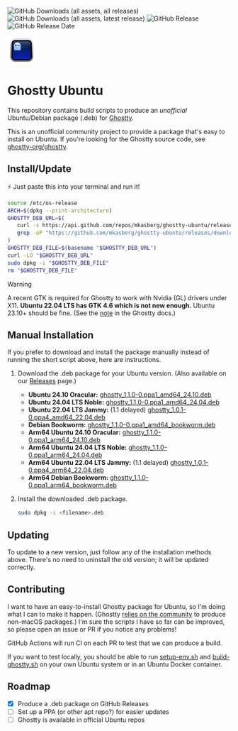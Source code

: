 
![GitHub Downloads (all assets, all releases)](https://img.shields.io/github/downloads/mkasberg/ghostty-ubuntu/total)
![GitHub Downloads (all assets, latest release)](https://img.shields.io/github/downloads/mkasberg/ghostty-ubuntu/latest/total)
![GitHub Release](https://img.shields.io/github/v/release/mkasberg/ghostty-ubuntu)
![GitHub Release Date](https://img.shields.io/github/release-date/mkasberg/ghostty-ubuntu)

![Ghostty Logo](ghostty-logo.png)

# Ghostty Ubuntu

This repository contains build scripts to produce an _unofficial_ Ubuntu/Debian
package (.deb) for [Ghostty](https://ghostty.org).

This is an unofficial community project to provide a package that's easy to
install on Ubuntu. If you're looking for the Ghostty source code, see
[ghostty-org/ghostty](https://github.com/ghostty-org/ghostty).

## Install/Update

:zap: Just paste this into your terminal and run it!

```sh
source /etc/os-release
ARCH=$(dpkg --print-architecture)
GHOSTTY_DEB_URL=$(
   curl -s https://api.github.com/repos/mkasberg/ghostty-ubuntu/releases/latest | \
   grep -oP "https://github.com/mkasberg/ghostty-ubuntu/releases/download/[^\s/]+/ghostty_[^\s/_]+_${ARCH}_${VERSION_ID}.deb"
)
GHOSTTY_DEB_FILE=$(basename "$GHOSTTY_DEB_URL")
curl -LO "$GHOSTTY_DEB_URL"
sudo dpkg -i "$GHOSTTY_DEB_FILE"
rm "$GHOSTTY_DEB_FILE"
```

> [!WARNING]
> A recent GTK is required for Ghostty to work with Nvidia (GL) drivers under
> X11. **Ubuntu 22.04 LTS has GTK 4.6 which is not new enough.** Ubuntu 23.10+ should be fine. (See the
> [note](https://ghostty.org/docs/install/build#debian-and-ubuntu) in the
> Ghostty docs.)

## Manual Installation

If you prefer to download and install the package manually instead of running the short script above, here are instructions.

1. Download the .deb package for your Ubuntu version. (Also available on our [Releases](https://github.com/mkasberg/ghostty-ubuntu/releases) page.)
   - **Ubuntu 24.10 Oracular:** [ghostty_1.1.0-0.ppa1_amd64_24.10.deb](https://github.com/mkasberg/ghostty-ubuntu/releases/download/1.1.0-0-ppa1/ghostty_1.1.0-0.ppa1_amd64_24.10.deb)
   - **Ubuntu 24.04 LTS Noble:** [ghostty_1.1.0-0.ppa1_amd64_24.04.deb](https://github.com/mkasberg/ghostty-ubuntu/releases/download/1.1.0-0-ppa1/ghostty_1.1.0-0.ppa1_amd64_24.04.deb)
   - **Ubuntu 22.04 LTS Jammy:** (1.1 delayed) [ghostty_1.0.1-0.ppa4_amd64_22.04.deb](https://github.com/mkasberg/ghostty-ubuntu/releases/download/1.0.1-0-ppa4/ghostty_1.0.1-0.ppa4_amd64_22.04.deb)
   - **Debian Bookworm:** [ghostty_1.1.0-0.ppa1_amd64_bookworm.deb](https://github.com/mkasberg/ghostty-ubuntu/releases/download/1.1.0-0-ppa1/ghostty_1.1.0-0.ppa1_amd64_bookworm.deb)
   - **Arm64 Ubuntu 24.10 Oracular:** [ghostty_1.1.0-0.ppa1_arm64_24.10.deb](https://github.com/mkasberg/ghostty-ubuntu/releases/download/1.1.0-0-ppa1/ghostty_1.1.0-0.ppa1_arm64_24.10.deb)
   - **Arm64 Ubuntu 24.04 LTS Noble:** [ghostty_1.1.0-0.ppa1_arm64_24.04.deb](https://github.com/mkasberg/ghostty-ubuntu/releases/download/1.1.0-0-ppa1/ghostty_1.1.0-0.ppa1_arm64_24.04.deb)
   - **Arm64 Ubuntu 22.04 LTS Jammy:** (1.1 delayed) [ghostty_1.0.1-0.ppa4_arm64_22.04.deb](https://github.com/mkasberg/ghostty-ubuntu/releases/download/1.0.1-0-ppa4/ghostty_1.0.1-0.ppa4_arm64_22.04.deb)
   - **Arm64 Debian Bookworm:** [ghostty_1.1.0-0.ppa1_arm64_bookworm.deb](https://github.com/mkasberg/ghostty-ubuntu/releases/download/1.1.0-0-ppa1/ghostty_1.1.0-0.ppa1_arm64_bookworm.deb)
2. Install the downloaded .deb package.

   ```sh
   sudo dpkg -i <filename>.deb
   ```
## Updating

To update to a new version, just follow any of the installation methods above. There's no need to uninstall the old version; it will be updated correctly.

## Contributing

I want to have an easy-to-install Ghostty package for Ubuntu, so I'm doing what
I can to make it happen. (Ghostty [relies on the
community](https://ghostty.org/docs/install/binary) to produce non-macOS
packages.) I'm sure the scripts I have so far can be improved, so please open an
issue or PR if you notice any problems!

GitHub Actions will run CI on each PR to test that we can produce a build.

If you want to test locally, you should be able to run
[setup-env.sh](https://github.com/mkasberg/ghostty-ubuntu/blob/main/setup-env.sh)
and
[build-ghostty.sh](https://github.com/mkasberg/ghostty-ubuntu/blob/main/build-ghostty.sh)
on your own Ubuntu system or in an Ubuntu Docker container.

## Roadmap

- [x] Produce a .deb package on GitHub Releases
- [ ] Set up a PPA (or other apt repo?) for easier updates
- [ ] Ghostty is available in official Ubuntu repos
